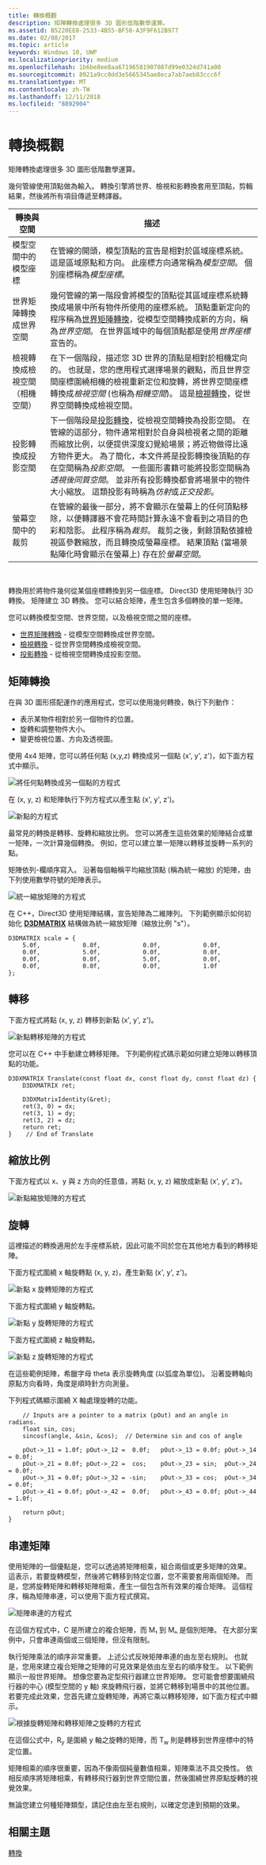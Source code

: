 ```yaml
---
title: 轉換概觀
description: 矩陣轉換處理很多 3D 圖形低階數學運算。
ms.assetid: B5220EE8-2533-4B55-BF58-A3F9F612B977
ms.date: 02/08/2017
ms.topic: article
keywords: Windows 10, UWP
ms.localizationpriority: medium
ms.openlocfilehash: 1b6be8ee8aa67196581907087d99e0324d741a00
ms.sourcegitcommit: 8921a9cc0dd3e5665345ae8eca7ab7aeb83ccc6f
ms.translationtype: MT
ms.contentlocale: zh-TW
ms.lasthandoff: 12/11/2018
ms.locfileid: "8892904"
---
```

# <a name="transform-overview"></a>轉換概觀


矩陣轉換處理很多 3D 圖形低階數學運算。

幾何管線使用頂點做為輸入。 轉換引擎將世界、檢視和影轉換套用至頂點，剪輯結果，然後將所有項目傳遞至轉譯器。

| 轉換與空間                           | 描述                                                                                                                                                                                                                                                                                                                                                                                                                                                                                                                                                                                                                                                                                                                                       |
|-----------------------------------------------|---------------------------------------------------------------------------------------------------------------------------------------------------------------------------------------------------------------------------------------------------------------------------------------------------------------------------------------------------------------------------------------------------------------------------------------------------------------------------------------------------------------------------------------------------------------------------------------------------------------------------------------------------------------------------------------------------------------------------------------------------|
| 模型空間中的模型座標              | 在管線的開頭，模型頂點的宣告是相對於區域座標系統。 這是區域原點和方向。 此座標方向通常稱為*模型空間*。 個別座標稱為*模型座標*。                                                                                                                                                                                                                                                                                                                                                                                                                                                                      |
| 世界矩陣轉換成世界空間              | 幾何管線的第一階段會將模型的頂點從其區域座標系統轉換成場景中所有物件所使用的座標系統。 頂點重新定向的程序稱為[世界矩陣轉換](world-transform.md)，從模型空間轉換成新的方向，稱為*世界空間*。 在世界區域中的每個頂點都是使用*世界座標*宣告的。                                                                                                                                                                                                                                                                                                                           |
| 檢視轉換成檢視空間（相機空間） | 在下一個階段，描述您 3D 世界的頂點是相對於相機定向的。 也就是，您的應用程式選擇場景的觀點，而且世界空間座標圍繞相機的檢視重新定位和旋轉，將世界空間座標轉換成*檢視空間* (也稱為*相機空間*)。 這是[檢視轉換](view-transform.md)，從世界空間轉換成檢視空間。                                                                                                                                                                                                                                                                                                                        |
| 投影轉換成投影空間    | 下一個階段是[投影轉換](projection-transform.md)，從檢視空間轉換為投影空間。 在管線的這部分，物件通常相對於自身與檢視者之間的距離而縮放比例，以便提供深度幻覺給場景；將近物做得比遠方物件更大。 為了簡化，本文件將是投影轉換後頂點的存在空間稱為*投影空間*。 一些圖形書籍可能將投影空間稱為*透視後同質空間*。 並非所有投影轉換都會將場景中的物件大小縮放。 這類投影有時稱為*仿射*或*正交投影*。 |
| 螢幕空間中的裁剪                      | 在管線的最後一部分，將不會顯示在螢幕上的任何頂點移除，以便轉譯器不會花時間計算永遠不會看到之項目的色彩和陰影。 此程序稱為*裁剪*。 裁剪之後，剩餘頂點依據檢視區參數縮放，而且轉換成螢幕座標。 結果頂點 (當場景點陣化時會顯示在螢幕上) 存在於*螢幕空間*。                                                                                                                                                                                                                                                    |

 

轉換用於將物件幾何從某個座標轉換到另一個座標。 Direct3D 使用矩陣執行 3D 轉換。 矩陣建立 3D 轉換。 您可以結合矩陣，產生包含多個轉換的單一矩陣。

您可以轉換模型空間、世界空間，以及檢視空間之間的座標。

-   [世界矩陣轉換](world-transform.md) - 從模型空間轉換成世界空間。
-   [檢視轉換](view-transform.md) - 從世界空間轉換成檢視空間。
-   [投影轉換](projection-transform.md) - 從檢視空間轉換成投影空間。

## <a name="span-idmatrixtransformsspanspan-idmatrixtransformsspanspan-idmatrixtransformsspanmatrix-transforms"></a><span id="Matrix_Transforms"></span><span id="matrix_transforms"></span><span id="MATRIX_TRANSFORMS"></span>矩陣轉換


在與 3D 圖形搭配運作的應用程式，您可以使用幾何轉換，執行下列動作：

-   表示某物件相對於另一個物件的位置。
-   旋轉和調整物件大小。
-   變更檢視位置、方向及透視圖。

使用 4x4 矩陣，您可以將任何點 (x,y,z) 轉換成另一個點 (x', y', z')，如下面方程式中顯示。

![將任何點轉換成另一個點的方程式](images/matmult.png)

在 (x, y, z) 和矩陣執行下列方程式以產生點 (x', y', z')。

![新點的方程式](images/matexpnd.png)

最常見的轉換是轉移、旋轉和縮放比例。 您可以將產生這些效果的矩陣結合成單一矩陣，一次計算幾個轉換。 例如，您可以建立單一矩陣以轉移並旋轉一系列的點。

矩陣依列-欄順序寫入。 沿著每個軸稱平均縮放頂點 (稱為統一縮放) 的矩陣，由下列使用數學符號的矩陣表示。

![統一縮放矩陣的方程式](images/matrix.png)

在 C++，Direct3D 使用矩陣結構，宣告矩陣為二維陣列。 下列範例顯示如何初始化 [**D3DMATRIX**](https://msdn.microsoft.com/library/windows/desktop/bb172573) 結構做為統一縮放矩陣（縮放比例 "s"）。

```
D3DMATRIX scale = {
    5.0f,            0.0f,            0.0f,            0.0f,
    0.0f,            5.0f,            0.0f,            0.0f,
    0.0f,            0.0f,            5.0f,            0.0f,
    0.0f,            0.0f,            0.0f,            1.0f
};
```

## <a name="span-idtranslatespanspan-idtranslatespanspan-idtranslatespantranslate"></a><span id="Translate"></span><span id="translate"></span><span id="TRANSLATE"></span>轉移


下面方程式將點 (x, y, z) 轉移到新點 (x', y', z')。

![新點轉移矩陣的方程式](images/transl8.png)

您可以在 C++ 中手動建立轉移矩陣。 下列範例程式碼示範如何建立矩陣以轉移頂點的功能。

```
D3DXMATRIX Translate(const float dx, const float dy, const float dz) {
    D3DXMATRIX ret;

    D3DXMatrixIdentity(&ret);
    ret(3, 0) = dx;
    ret(3, 1) = dy;
    ret(3, 2) = dz;
    return ret;
}    // End of Translate
```

## <a name="span-idscalespanspan-idscalespanspan-idscalespanscale"></a><span id="Scale"></span><span id="scale"></span><span id="SCALE"></span>縮放比例


下面方程式以 x、y 與 z 方向的任意值，將點 (x, y, z) 縮放成新點 (x', y', z')。

![新點縮放矩陣的方程式](images/matscale.png)

## <a name="span-idrotatespanspan-idrotatespanspan-idrotatespanrotate"></a><span id="Rotate"></span><span id="rotate"></span><span id="ROTATE"></span>旋轉


這裡描述的轉換適用於左手座標系統，因此可能不同於您在其他地方看到的轉移矩陣。

下面方程式圍繞 x 軸旋轉點 (x, y, z)，產生新點 (x', y', z')。

![新點 x 旋轉矩陣的方程式](images/matxrot.png)

下面方程式圍繞 y 軸旋轉點。

![新點 y 旋轉矩陣的方程式](images/matyrot.png)

下面方程式圍繞 z 軸旋轉點。

![新點 z 旋轉矩陣的方程式](images/matzrot.png)

在這些範例矩陣，希臘字母 theta 表示旋轉角度 (以弧度為單位)。 沿著旋轉軸向原點方向看時，角度是順時針方向測量。

下列程式碼顯示圍繞 X 軸處理旋轉的功能。

```
    // Inputs are a pointer to a matrix (pOut) and an angle in radians.
    float sin, cos;
    sincosf(angle, &sin, &cos);  // Determine sin and cos of angle

    pOut->_11 = 1.0f; pOut->_12 =  0.0f;   pOut->_13 = 0.0f; pOut->_14 = 0.0f;
    pOut->_21 = 0.0f; pOut->_22 =  cos;    pOut->_23 = sin;  pOut->_24 = 0.0f;
    pOut->_31 = 0.0f; pOut->_32 = -sin;    pOut->_33 = cos;  pOut->_34 = 0.0f;
    pOut->_41 = 0.0f; pOut->_42 =  0.0f;   pOut->_43 = 0.0f; pOut->_44 = 1.0f;

    return pOut;
}
```

## <a name="span-idconcatenatingmatricesspanspan-idconcatenatingmatricesspanspan-idconcatenatingmatricesspanconcatenating-matrices"></a><span id="Concatenating_Matrices"></span><span id="concatenating_matrices"></span><span id="CONCATENATING_MATRICES"></span>串連矩陣


使用矩陣的一個優點是，您可以透過將矩陣相乘，組合兩個或更多矩陣的效果。 這表示，若要旋轉模型，然後將它轉移到特定位置，您不需要套用兩個矩陣。 而是，您將旋轉矩陣和轉移矩陣相乘，產生一個包含所有效果的複合矩陣。 這個程序，稱為矩陣串連，可以使用下面方程式撰寫。

![矩陣串連的方程式](images/matrxcat.png)

在這個方程式中，C 是所建立的複合矩陣，而 M₁ 到 Mₙ 是個別矩陣。 在大部分案例中，只會串連兩個或三個矩陣，但沒有限制。

執行矩陣乘法的順序非常重要。 上述公式反映矩陣串連的由左至右規則。 也就是，您用來建立複合矩陣之矩陣的可見效果是依由左至右的順序發生。 以下範例顯示一般世界矩陣。 想像您要為定型飛行器建立世界矩陣。 您可能會想要圍繞飛行器的中心 (模型空間的 y 軸) 來旋轉飛行器，並將它轉移到場景中的其他位置。 若要完成此效果，您首先建立旋轉矩陣，再將它乘以轉移矩陣，如下面方程式中顯示。

![根據旋轉矩陣和轉移矩陣之旋轉的方程式](images/wrldexpl.png)

在這個公式中，R<sub>y</sub> 是圍繞 y 軸之旋轉的矩陣，而 T<sub>w</sub> 則是轉移到世界座標中的特定位置。

矩陣相乘的順序很重要，因為不像兩個純量數值相乘，矩陣乘法不具交換性。 依相反順序將矩陣相乘，有轉移飛行器到世界空間位置，然後圍繞世界原點旋轉的視覺效果。

無論您建立何種矩陣類型，請記住由左至右規則，以確定您達到預期的效果。

## <a name="span-idrelated-topicsspanrelated-topics"></a><span id="related-topics"></span>相關主題


[轉換](transforms.md)

 

 




